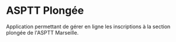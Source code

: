 # ASPTT Plongée #
Application permettant de gérer en ligne les inscriptions à la section plongée de l'ASPTT Marseille.